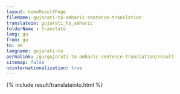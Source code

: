 ```yaml
---
layout: homeResultPage
fileName: gujarati-to-amharic-sentence-translation
translatein: gujarati_to_amharic
folderName : translate
lang: gu
from: gu
to: am
langname: gujarati-to
permalink: /gu/gujarati-to-amharic-sentence-translation/result
sitemap: false
nointernationalization: true
---
```

{% include result/translateinto.html %}

<script src="/js/result/translation.js" data-foldername="{{page.folderName}}" data-lang="{{page.lang}}"></script>
